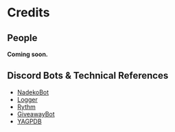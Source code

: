 Credits
=======

People
------

**Coming soon.**

Discord Bots & Technical References
-----------------------------------

-   [NadekoBot](https://nadeko.bot/)
-   [Logger](https://logger.bot/)
-   [Rythm](https://rythmbot.co/)
-   [GiveawayBot](https://giveawaybot.party/)
-   [YAGPDB](https://yagpdb.xyz/)
